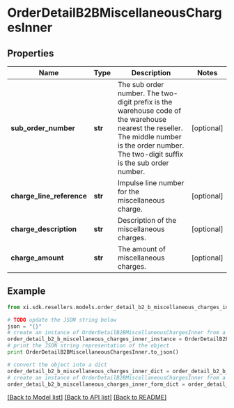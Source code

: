 # OrderDetailB2BMiscellaneousChargesInner


## Properties

Name | Type | Description | Notes
------------ | ------------- | ------------- | -------------
**sub_order_number** | **str** | The sub order number. The two-digit prefix is the warehouse code of the warehouse nearest the reseller. The middle number is the order number. The two-digit suffix is the sub order number. | [optional] 
**charge_line_reference** | **str** | Impulse line number for the miscellaneous charge. | [optional] 
**charge_description** | **str** | Description of the miscellaneous charges. | [optional] 
**charge_amount** | **str** | The amount of miscellaneous charges. | [optional] 

## Example

```python
from xi.sdk.resellers.models.order_detail_b2_b_miscellaneous_charges_inner import OrderDetailB2BMiscellaneousChargesInner

# TODO update the JSON string below
json = "{}"
# create an instance of OrderDetailB2BMiscellaneousChargesInner from a JSON string
order_detail_b2_b_miscellaneous_charges_inner_instance = OrderDetailB2BMiscellaneousChargesInner.from_json(json)
# print the JSON string representation of the object
print OrderDetailB2BMiscellaneousChargesInner.to_json()

# convert the object into a dict
order_detail_b2_b_miscellaneous_charges_inner_dict = order_detail_b2_b_miscellaneous_charges_inner_instance.to_dict()
# create an instance of OrderDetailB2BMiscellaneousChargesInner from a dict
order_detail_b2_b_miscellaneous_charges_inner_form_dict = order_detail_b2_b_miscellaneous_charges_inner.from_dict(order_detail_b2_b_miscellaneous_charges_inner_dict)
```
[[Back to Model list]](../README.md#documentation-for-models) [[Back to API list]](../README.md#documentation-for-api-endpoints) [[Back to README]](../README.md)


